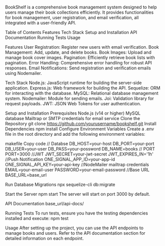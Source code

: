 BookShelf is a comprehensive book management system designed to help users manage their book collections efficiently. It provides functionalities for book management, user registration, and email verification, all integrated with a user-friendly API.

Table of Contents
Features
Tech Stack
Setup and Installation
API Documentation
Running Tests
Usage

Features
User Registration: Register new users with email verification.
Book Management: Add, update, and delete books.
Book Images: Upload and manage book cover images.
Pagination: Efficiently retrieve book lists with pagination.
Error Handling: Comprehensive error handling for robust API responses.
Email Notifications: Send registration and verification emails using Nodemailer.

Tech Stack
Node.js: JavaScript runtime for building the server-side application.
Express.js: Web framework for building the API.
Sequelize: ORM for interacting with the database.
MySQL: Relational database management system.
Nodemailer: Module for sending emails.
Joi: Validation library for request payloads.
JWT: JSON Web Tokens for user authentication.

Setup and Installation
Prerequisites
Node.js (v14 or higher)
MySQL database
Mailtrap or SMTP credentials for email service
Clone the Repository
git clone https://github.com/yourusername/bookshelf.git
Install Dependencies
npm install
Configure Environment Variables
Create a .env file in the root directory and add the following environment variables:

makefile
Copy code
// Databse
DB_HOST=your-host
DB_PORT=your-port
DB_USER=your-user
DB_PASS=your-possword
DB_NAME=books
// PORT
PORT=3000
//JWT
JWT_SECRET=your-jwt-secret
JWT_EXPIRES_IN='1h'
//Push Notification
ONE_SIGNAL_APP_ID=your-app-id
ONE_SIGNAL_API_KEY=your-api-key
//NodeMailer mailtrap credentials
EMAIL=your-email-user
PASSWORD=your-email-password
//Base URL
BASE_URL=base_url

Run Database Migrations
npx sequelize-cli db:migrate

Start the Server
npm start
The server will start on port 3000 by default.

API Documentation
base_url/api-docs/

Running Tests
To run tests, ensure you have the testing dependencies installed and execute:
npm test

Usage
After setting up the project, you can use the API endpoints to manage books and users. Refer to the API documentation section for detailed information on each endpoint.

